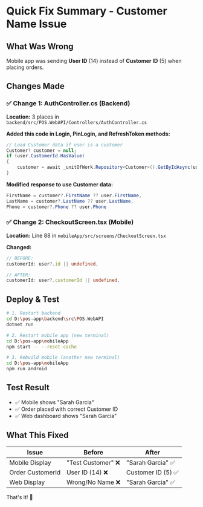 # Quick Fix Summary - Customer Name Issue

## What Was Wrong

Mobile app was sending **User ID** (14) instead of **Customer ID** (5) when placing orders.

## Changes Made

### ✅ Change 1: AuthController.cs (Backend)
**Location:** 3 places in `backend/src/POS.WebAPI/Controllers/AuthController.cs`

**Added this code in Login, PinLogin, and RefreshToken methods:**
```csharp
// Load Customer data if user is a customer
Customer? customer = null;
if (user.CustomerId.HasValue)
{
    customer = await _unitOfWork.Repository<Customer>().GetByIdAsync(user.CustomerId.Value);
}
```

**Modified response to use Customer data:**
```csharp
FirstName = customer?.FirstName ?? user.FirstName,
LastName = customer?.LastName ?? user.LastName,
Phone = customer?.Phone ?? user.Phone
```

### ✅ Change 2: CheckoutScreen.tsx (Mobile)
**Location:** Line 88 in `mobileApp/src/screens/CheckoutScreen.tsx`

**Changed:**
```typescript
// BEFORE:
customerId: user?.id || undefined,

// AFTER:
customerId: user?.customerId || undefined,
```

## Deploy & Test

```bash
# 1. Restart backend
cd D:\pos-app\backend\src\POS.WebAPI
dotnet run

# 2. Restart mobile app (new terminal)
cd D:\pos-app\mobileApp
npm start -- --reset-cache

# 3. Rebuild mobile (another new terminal)
cd D:\pos-app\mobileApp
npm run android
```

## Test Result

- ✅ Mobile shows "Sarah Garcia"
- ✅ Order placed with correct Customer ID
- ✅ Web dashboard shows "Sarah Garcia"

## What This Fixed

| Issue | Before | After |
|-------|--------|-------|
| Mobile Display | "Test Customer" ❌ | "Sarah Garcia" ✅ |
| Order CustomerId | User ID (14) ❌ | Customer ID (5) ✅ |
| Web Display | Wrong/No Name ❌ | "Sarah Garcia" ✅ |

That's it! 🎉
